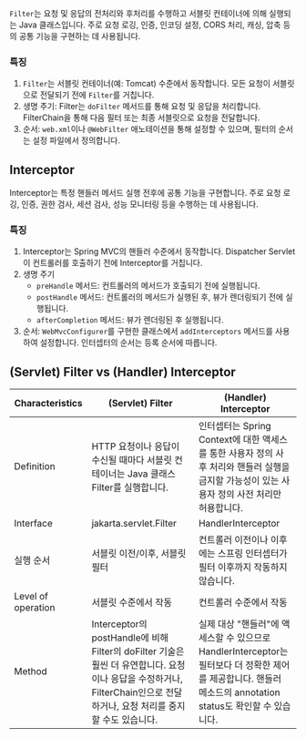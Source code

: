 `Filter`는 요청 및 응답의 전처리와 후처리를 수행하고 서블릿 컨테이너에 의해 실행되는 Java 클래스입니다. 주로 요청 로깅, 인증, 인코딩 설정, CORS 처리, 캐싱, 압축 등의 공통 기능을 구현하는 데 사용됩니다.

### 특징

1. `Filter`는 서블릿 컨테이너(예: Tomcat) 수준에서 동작합니다. 모든 요청이 서블릿으로 전달되기 전에 `Filter`를 거칩니다.
2. 생명 주기: Filter는 `doFilter` 메서드를 통해 요청 및 응답을 처리합니다. FilterChain을 통해 다음 필터 또는 최종 서블릿으로 요청을 전달합니다.
3. 순서: `web.xml`이나 `@WebFilter` 애노테이션을 통해 설정할 수 있으며, 필터의 순서는 설정 파일에서 정의합니다.

## Interceptor

Interceptor는 특정 핸들러 메서드 실행 전후에 공통 기능을 구현합니다. 주로 요청 로깅, 인증, 권한 검사, 세션 검사, 성능 모니터링 등을 수행하는 데 사용됩니다.

### 특징

1. Interceptor는 Spring MVC의 핸들러 수준에서 동작합니다. Dispatcher Servlet이 컨트롤러를 호출하기 전에 Interceptor를 거칩니다.
2. 생명 주기
    - `preHandle` 메서드: 컨트롤러의 메서드가 호출되기 전에 실행됩니다.
    - `postHandle` 메서드: 컨트롤러의 메서드가 실행된 후, 뷰가 렌더링되기 전에 실행됩니다.
    - `afterCompletion` 메서드: 뷰가 렌더링된 후 실행됩니다.
3. 순서: `WebMvcConfigurer`를 구현한 클래스에서 `addInterceptors` 메서드를 사용하여 설정합니다. 인터셉터의 순서는 등록 순서에 따릅니다.

## (Servlet) Filter vs (Handler) Interceptor

Characteristics | (Servlet) Filter | (Handler) Interceptor
-- | -- | --
Definition | HTTP 요청이나 응답이 수신될 때마다 서블릿 컨테이너는 Java 클래스 Filter를 실행합니다. | 인터셉터는 Spring Context에 대한 액세스를 통한 사용자 정의 사후 처리와 핸들러 실행을 금지할 가능성이 있는 사용자 정의 사전 처리만 허용합니다.
Interface | jakarta.servlet.Filter | HandlerInterceptor
실행 순서 | 서블릿 이전/이후, 서블릿 필터 | 컨트롤러 이전이나 이후에는 스프링 인터셉터가 필터 이후까지 작동하지 않습니다.
Level of operation | 서블릿 수준에서 작동 | 컨트롤러 수준에서 작동
Method | Interceptor의 postHandle에 비해 Filter의 doFilter 기술은 훨씬 더 유연합니다. 요청이나 응답을 수정하거나, FilterChain인으로 전달하거나, 요청 처리를 중지할 수도 있습니다. | 실제 대상 &quot;핸들러&quot;에 액세스할 수 있으므로 HandlerInterceptor는 필터보다 더 정확한 제어를 제공합니다. 핸들러 메소드의 annotation status도 확인할 수 있습니다.

